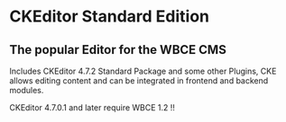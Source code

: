 # CKEditor Standard Edition

## The popular Editor for the WBCE CMS
Includes CKEditor 4.7.2 Standard Package and some other Plugins, CKE allows editing content and can be integrated in frontend and backend modules.

CKEditor 4.7.0.1 and later require WBCE 1.2 !!